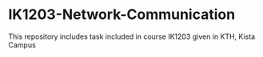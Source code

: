 # IK1203-Network-Communication
This repository includes task included in course IK1203 given in KTH, Kista Campus
